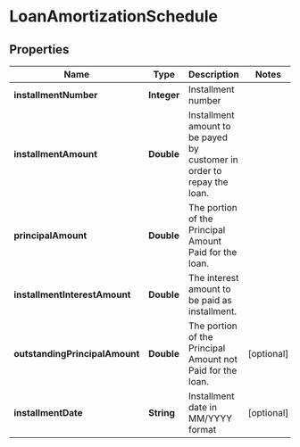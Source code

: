 # LoanAmortizationSchedule

## Properties
Name | Type | Description | Notes
------------ | ------------- | ------------- | -------------
**installmentNumber** | **Integer** | Installment number | 
**installmentAmount** | **Double** | Installment amount to be payed by customer in order to repay the loan. | 
**principalAmount** | **Double** | The portion of the Principal Amount Paid for the loan. | 
**installmentInterestAmount** | **Double** | The interest  amount to be paid as installment. | 
**outstandingPrincipalAmount** | **Double** | The portion of the Principal Amount not Paid for the loan. |  [optional]
**installmentDate** | **String** | Installment date in MM/YYYY format |  [optional]
